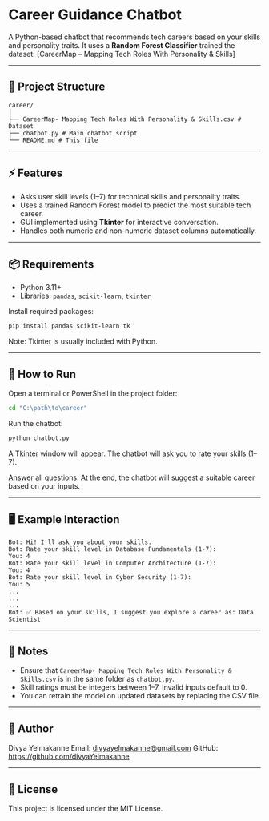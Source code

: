 # Career Guidance Chatbot

A Python-based chatbot that recommends tech careers based on your skills and personality traits.
It uses a **Random Forest Classifier** trained the dataset: [CareerMap – Mapping Tech Roles With Personality & Skills]

---

## 📝 Project Structure

```
career/
│
├── CareerMap- Mapping Tech Roles With Personality & Skills.csv # Dataset
├── chatbot.py # Main chatbot script
└── README.md # This file
```

---

## ⚡ Features

- Asks user skill levels (1–7) for technical skills and personality traits.
- Uses a trained Random Forest model to predict the most suitable tech career.
- GUI implemented using **Tkinter** for interactive conversation.
- Handles both numeric and non-numeric dataset columns automatically.

---

## 📦 Requirements

- Python 3.11+
- Libraries: `pandas`, `scikit-learn`, `tkinter`

Install required packages:

```bash
pip install pandas scikit-learn tk
```

Note: Tkinter is usually included with Python.

---

## 🚀 How to Run

Open a terminal or PowerShell in the project folder:

```bash
cd "C:\path\to\career"
```

Run the chatbot:

```bash
python chatbot.py
```

A Tkinter window will appear. The chatbot will ask you to rate your skills (1–7).

Answer all questions. At the end, the chatbot will suggest a suitable career based on your inputs.

---

## 🖥️ Example Interaction

```
Bot: Hi! I'll ask you about your skills.
Bot: Rate your skill level in Database Fundamentals (1-7):
You: 4
Bot: Rate your skill level in Computer Architecture (1-7):
You: 4
Bot: Rate your skill level in Cyber Security (1-7):
You: 5
...
...
...
Bot: ✅ Based on your skills, I suggest you explore a career as: Data Scientist
```

---

## 🔧 Notes

- Ensure that `CareerMap- Mapping Tech Roles With Personality & Skills.csv` is in the same folder as `chatbot.py`.
- Skill ratings must be integers between 1–7. Invalid inputs default to 0.
- You can retrain the model on updated datasets by replacing the CSV file.

---

## 👤 Author

Divya Yelmakanne
Email: divyayelmakanne@gmail.com
GitHub: https://github.com/divyaYelmakanne

---

## 📄 License

This project is licensed under the MIT License.
